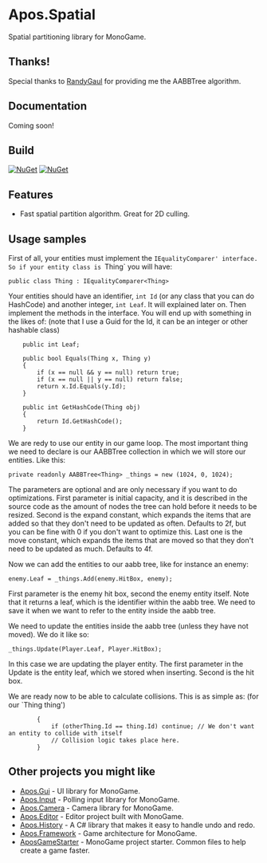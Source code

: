 # Apos.Spatial
Spatial partitioning library for MonoGame.

## Thanks!

Special thanks to [RandyGaul](https://github.com/RandyGaul) for providing me the AABBTree algorithm.

## Documentation

Coming soon!

## Build

[![NuGet](https://img.shields.io/nuget/v/Apos.Spatial.svg)](https://www.nuget.org/packages/Apos.Spatial/) [![NuGet](https://img.shields.io/nuget/dt/Apos.Spatial.svg)](https://www.nuget.org/packages/Apos.Spatial/)

## Features

* Fast spatial partition algorithm. Great for 2D culling.

## Usage samples

First of all, your entities must implement the `IEqualityComparer' interface. So if your entity class is `Thing` you will have:

`public class Thing : IEqualityComparer<Thing>`

Your entities should have an identifier, `int Id` (or any class that you can do HashCode) and another integer, `int Leaf`. It will explained later on. Then implement the methods in the interface. You will end up with something in the likes of: (note that I use a Guid for the Id, it can be an integer or other hashable class)

``` public Guid Id = Guid.NewGuid();
    public int Leaf;

    public bool Equals(Thing x, Thing y)
    {
        if (x == null && y == null) return true;
        if (x == null || y == null) return false;
        return x.Id.Equals(y.Id);
    }

    public int GetHashCode(Thing obj)
    {
        return Id.GetHashCode();
    }
```

We are redy to use our entity in our game loop. The most important thing we need to declare is our AABBTree collection in which we will store our entities. Like this:

`private readonly AABBTree<Thing> _things = new (1024, 0, 1024);`

The parameters are optional and are only necessary if you want to do optimizations. First parameter is initial capacity, and it is described in the source code as the amount of nodes the tree can hold before it needs to be resized. Second is the expand constant, which expands the items that are added so that they don't need to be updated as often. Defaults to 2f, but you can be fine with 0 if you don't want to optimize this. Last one is the move constant, which expands the items that are moved so that they don't need to be updated as much. Defaults to 4f.

Now we can add the entities to our aabb tree, like for instance an enemy:

`enemy.Leaf = _things.Add(enemy.HitBox, enemy);`

First parameter is the enemy hit box, second the enemy entity itself. Note that it returns a leaf, which is the identifier within the aabb tree. We need to save it when we want to refer to the entity inside the aabb tree.

We need to update the entities inside the aabb tree (unless they have not moved). We do it like so:

`_things.Update(Player.Leaf, Player.HitBox);`

In this case we are updating the player entity. The first parameter in the Update is the entity leaf, which we stored when inserting. Second is the hit box.

We are ready now to be able to calculate collisions. This is as simple as: (for our `Thing thing')

```     foreach (Thing otherThing in _things.Query(thing.HitBox)) // We query the aabb tree instead of iterating it
        {
            if (otherThing.Id == thing.Id) continue; // We don't want an entity to collide with itself
            // Collision logic takes place here.
        }
```

## Other projects you might like

* [Apos.Gui](https://github.com/Apostolique/Apos.Gui) - UI library for MonoGame.
* [Apos.Input](https://github.com/Apostolique/Apos.Input) - Polling input library for MonoGame.
* [Apos.Camera](https://github.com/Apostolique/Apos.Camera) - Camera library for MonoGame.
* [Apos.Editor](https://github.com/Apostolique/Apos.Editor) - Editor project built with MonoGame.
* [Apos.History](https://github.com/Apostolique/Apos.History) - A C# library that makes it easy to handle undo and redo.
* [Apos.Framework](https://github.com/Apostolique/Apos.Framework) - Game architecture for MonoGame.
* [AposGameStarter](https://github.com/Apostolique/AposGameStarter) - MonoGame project starter. Common files to help create a game faster.
